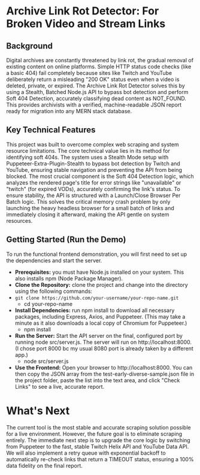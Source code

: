 # Archive Link Rot Detector: For Broken Video and Stream Links

## Background
Digital archives are constantly threatened by link rot, the gradual removal of existing content on online platforms. Simple HTTP status code checks (like a basic 404) fail completely because sites like Twitch and YouTube deliberately return a misleading "200 OK" status even when a video is deleted, private, or expired. The Archive Link Rot Detector solves this by using a Stealth, Batched Node.js API to bypass bot detection and perform Soft 404 Detection, accurately classifying dead content as NOT_FOUND. This provides archivists with a verified, machine-readable JSON report ready for migration into any MERN stack database.

## Key Technical Features
This project was built to overcome complex web scraping and system resource limitations. The core technical value lies in its method for identifying soft 404s. The system uses a Stealth Mode setup with Puppeteer-Extra-Plugin-Stealth to bypass bot detection by Twitch and YouTube, ensuring stable navigation and preventing the API from being blocked. The most crucial component is the Soft 404 Detection logic, which analyzes the rendered page's title for error strings like "unavailable" or "twitch" (for expired VODs), accurately confirming the link's status. To ensure stability, the API is structured with a Launch/Close Browser Per Batch logic. This solves the critical memory crash problem by only launching the heavy headless browser for a small batch of links and immediately closing it afterward, making the API gentle on system resources.

## Getting Started (Run the Demo)
To run the functional frontend demonstration, you will first need to set up the dependencies and start the server.

- **Prerequisites:** you must have Node.js installed on your system. This also installs npm (Node Package Manager).
- **Clone the Repository:** clone the project and change into the directory using the following commands:
- ```git clone https://github.com/your-username/your-repo-name.git```
  - cd your-repo-name
- **Install Dependencies:** run npm install to download all necessary packages, including Express, Axios, and Puppeteer. (This may take a minute as it also downloads a local copy of Chromium for Puppeteer.)
  - npm install
- **Run the Server:** Start the API server on the final, configured port by running node src/server.js. The server will run on http://localhost:8000. (I chose port 8000 bc my usual 8080 port is already taken by a different app.)
  - node src/server.js
- **Use the Frontend:** Open your browser to http://localhost:8000. You can then copy the JSON array from the test-early-diverse-sample.json file in the project folder, paste the list into the text area, and click "Check Links" to see a live, accurate report.

# What's Next
The current tool is the most stable and accurate scraping solution possible for a live environment. However, the future goal is to eliminate scraping entirely. The immediate next step is to upgrade the core logic by switching from Puppeteer to the fast, stable Twitch Helix API and YouTube Data API. We will also implement a retry queue with exponential backoff to automatically re-check links that return a TIMEOUT status, ensuring a 100% data fidelity on the final report.
